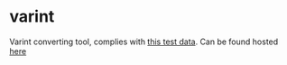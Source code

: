# varint
Varint converting tool, complies with [this test data](https://wiki.vg/Protocol#VarInt_and_VarLong).
Can be found hosted [here](https://varint.zegs.me/)
